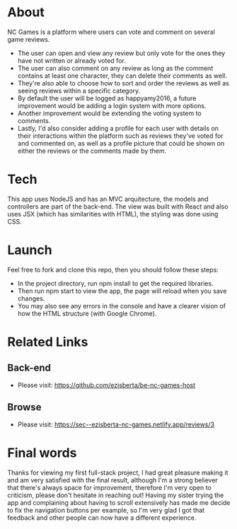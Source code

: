# About

NC Games is a platform where users can vote and comment on several game reviews.

- The user can open and view any review but only vote for the ones they have not written or already voted for.
- The user can also comment on any review as long as the comment contains at least one character, they can delete their comments as well.
- They're also able to choose how to sort and order the reviews as well as seeing reviews within a specific category.
- By default the user will be logged as happyamy2016, a future improvement would be adding a login system with more options.
- Another improvement would be extending the voting system to comments.
- Lastly, I'd also consider adding a profile for each user with details on their interactions within the platform such as reviews they've voted for and commented on, as well as a profile picture that could be shown on either the reviews or the comments made by them.

# Tech

This app uses NodeJS and has an MVC arquitecture, the models and controllers are part of the back-end. The view was built with React and also uses JSX (which has similarities with HTML), the styling was done using CSS.

# Launch

Feel free to fork and clone this repo, then you should follow these steps:

- In the project directory, run npm install to get the required libraries.
- Then run npm start to view the app, the page will reload when you save changes.
- You may also see any errors in the console and have a clearer vision of how the HTML structure (with Google Chrome).

# Related Links

## Back-end

- Please visit: https://github.com/ezisberta/be-nc-games-host

## Browse

- Please visit: https://sec--ezisberta-nc-games.netlify.app/reviews/3

# Final words

Thanks for viewing my first full-stack project, I had great pleasure making it and am very satisfied with the final result, although I'm a strong believer that there's always space for improvement, therefore I'm very open to criticism, please don't hesitate in reaching out! Having my sister trying the app and complaining about having to scroll extensively has made me decide to fix the navigation buttons per example, so I'm very glad I got that feedback and other people can now have a different experience.
